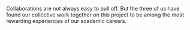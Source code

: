 Collaborations are not always easy to pull off. But the three of us have found our collective work together on this project to be among the most rewarding experiences of our academic careers. 
